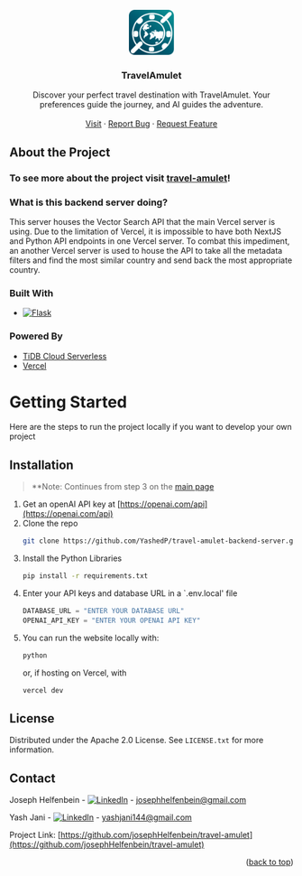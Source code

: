 <!-- PROJECT LOGO -->
<br />
<div align="center">
  <a href="https://github.com/josephHelfenbein/travel-amulet">
    <img src="/public/travelamulet-icon.svg" alt="Logo" width="80" height="80">
  </a>

<h3 align="center">TravelAmulet</h3>

  <p align="center">
    Discover your perfect travel destination with TravelAmulet. Your preferences guide the journey, and AI guides the adventure.
    <br />
    <br />
    <a href="https://travelamulet.vercel.app">Visit</a>
    ·
    <a href="https://github.com/josephHelfenbein/travel-amulet/issues/new?labels=bug&template=bug-report---.md">Report Bug</a>
    ·
    <a href="https://github.com/josephHelfenbein/travel-amulet/issues/new?labels=enhancement&template=feature-request---.md">Request Feature</a>
  </p>
</div>

## About the Project
### To see more about the project visit <a href="https://github.com/josephHelfenbein/travel-amulet">travel-amulet</a>!

### What is this backend server doing?
This server houses the Vector Search API that the main Vercel server is using. Due to the limitation of Vercel, it is impossible to have both NextJS and Python API endpoints in one Vercel server. To combat this impediment, an another Vercel server is used to house the API to take all the metadata filters and find the most similar country and send back the most appropriate country.




### Built With

* [![Flask][Flask]][Flask-url]

### Powered By

* <a href="https://tidbcloud.com/free-trial">TiDB Cloud Serverless</a>
* <a href="https://vercel.com">Vercel</a>


# Getting Started
Here are the steps to run the project locally if you want to develop your own project
## Installation
> **Note: Continues from step 3 on the <a href="https://github.com/josephHelfenbein/travel-amulet">main page</a>
1. Get an openAI API key at [https://openai.com/api](https://openai.com/api)
2. Clone the repo
   ```sh
   git clone https://github.com/YashedP/travel-amulet-backend-server.git
   ```
3. Install the Python Libraries
   ```sh
   pip install -r requirements.txt
   ```
4. Enter your API keys and database URL in a `.env.local' file
   ```js
   DATABASE_URL = "ENTER YOUR DATABASE URL"
   OPENAI_API_KEY = "ENTER YOUR OPENAI API KEY"
   ```
5. You can run the website locally with:
   ```sh
   python 
   ```
   or, if hosting on Vercel, with
   ```sh
   vercel dev
   ```
 
<!-- LICENSE -->
## License

Distributed under the Apache 2.0 License. See `LICENSE.txt` for more information.

<!-- CONTACT -->
## Contact

Joseph Helfenbein - [![LinkedIn][linkedin-shield]][linkedin-url-joseph] - josephhelfenbein@gmail.com

Yash Jani - [![LinkedIn][linkedin-shield]][linkedin-url-yash] - yashjani144@gmail.com

Project Link: [https://github.com/josephHelfenbein/travel-amulet](https://github.com/josephHelfenbein/travel-amulet)

<p align="right">(<a href="#readme-top">back to top</a>)</p>

[Flask]: https://img.shields.io/badge/flask-4590A1?logo=flask&style=for-the-badge&logoColor=white
[Flask-url]: https://flask.palletsprojects.com/en/3.0.x/
[license-shield]: https://img.shields.io/github/license/josephHelfenbein/travel-amulet.svg?style=for-the-badge
[license-url]: https://github.com/josephHelfenbein/travel-amulet/blob/master/LICENSE.txt
[linkedin-shield]: https://img.shields.io/badge/-LinkedIn-0A66C2.svg?style=for-the-badge&logo=linkedin&logoColor=white
[linkedin-url-joseph]: https://linkedin.com/in/joseph-j-helfenbein
[linkedin-url-yash]: https://linkedin.com/in/yash-jani-8245bb26a/
